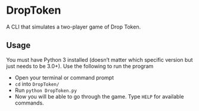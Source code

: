 # DropToken
A CLI that simulates a two-player game of Drop Token.

## Usage

You must have Python 3 installed (doesn’t matter which specific version but just needs to be 3.0+). Use the following to run the program

- Open your terminal or command prompt
- `cd` into `DropToken/`
- Run `python DropToken.py`
- Now you will be able to go through the game. Type `HELP` for available commands.